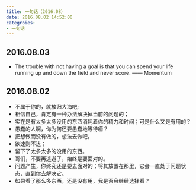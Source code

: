 ```yaml
---
title: 一句话（2016.08）
date: 2016.08.02 14:52:00
categroies:
- 一句话
---
```


## 2016.08.03
- The trouble with not having a goal is that you can spend your life running up and down the field and never score. —— Momentum

## 2016.08.02
- 不属于你的，就放归大海吧;
- 相信自己，肯定有一种办法解决掉当前的问题的；
- 实在是有太多太多没用的东西消耗着你的精力和时间；可是什么又是有用的？
- 愚蠢的人啊，你为何还要愚蠢地等待嗬？
- 把想做而没有做的，想法去做吧。
- 欲速则不达；
- 留下了太多太多的没用的东西。
- 哥们，不要再逃避了，始终是要面对的。
- 问题产生，你终究还是要去面对的；将其放置在那里，它会一直处于问题状态，直到你去解决它。
- 如果看了那么多东西，还是没有用，我是否会继续选择看？
